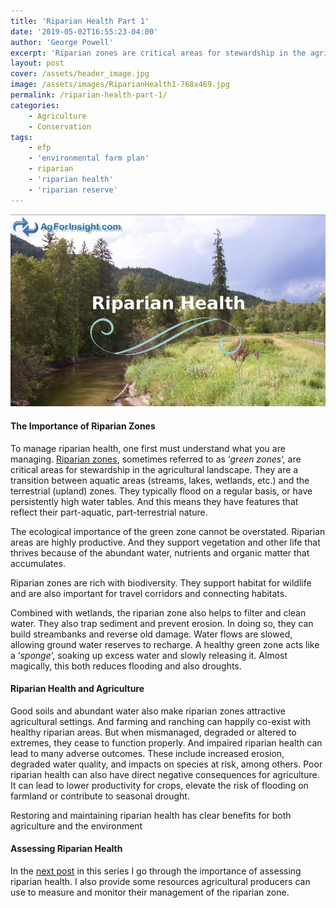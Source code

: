 ```yaml
---
title: 'Riparian Health Part 1'
date: '2019-05-02T16:55:23-04:00'
author: 'George Powell'
excerpt: 'Riparian zones are critical areas for stewardship in the agricultural landscape. Their ecological importance cannot be overstated. Farming and ranching can happily co-exist with healthy riparian areas. But when mismanaged they can cease to function properly. And impaired riparian health can lead to many adverse outcomes.'
layout: post
cover: /assets/header_image.jpg
image: /assets/images/RiparianHealth1-768x469.jpg
permalink: /riparian-health-part-1/
categories:
    - Agriculture
    - Conservation
tags:
    - efp
    - 'environmental farm plan'
    - riparian
    - 'riparian health'
    - 'riparian reserve'
---
```

![Riparian Health](/assets/images/RiparianHealth1-768x469.jpg)

#### The Importance of Riparian Zones

To manage riparian health, one first must understand what you are managing. [Riparian zones](https://en.wikipedia.org/wiki/Riparian_zone), sometimes referred to as ‘*green zones*‘, are critical areas for stewardship in the agricultural landscape. They are a transition between aquatic areas (streams, lakes, wetlands, etc.) and the terrestrial (upland) zones. They typically flood on a regular basis, or have persistently high water tables. And this means they have features that reflect their part-aquatic, part-terrestrial nature.

The ecological importance of the green zone cannot be overstated. Riparian areas are highly productive. And they support vegetation and other life that thrives because of the abundant water, nutrients and organic matter that accumulates.

Riparian zones are rich with biodiversity. They support habitat for wildlife and are also important for travel corridors and connecting habitats.

Combined with wetlands, the riparian zone also helps to filter and clean water. They also trap sediment and prevent erosion. In doing so, they can build streambanks and reverse old damage. Water flows are slowed, allowing ground water reserves to recharge. A healthy green zone acts like a ‘*sponge*‘, soaking up excess water and slowly releasing it. Almost magically, this both reduces flooding and also droughts.

#### Riparian Health and Agriculture

Good soils and abundant water also make riparian zones attractive agricultural settings. And farming and ranching can happily co-exist with healthy riparian areas. But when mismanaged, degraded or altered to extremes, they cease to function properly. And impaired riparian health can lead to many adverse outcomes. These include increased erosion, degraded water quality, and impacts on species at risk, among others. Poor riparian health can also have direct negative consequences for agriculture. It can lead to lower productivity for crops, elevate the risk of flooding on farmland or contribute to seasonal drought.

Restoring and maintaining riparian health has clear benefits for both agriculture and the environment

#### Assessing Riparian Health

In the [next post](https://agforinsight.com/riparian-health-part-2/) in this series I go through the importance of assessing riparian health. I also provide some resources agricultural producers can use to measure and monitor their management of the riparian zone.
